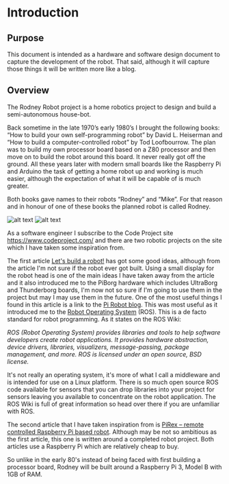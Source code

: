 # Introduction
## Purpose
This document is intended as a hardware and software design document to capture the development of the robot. That said, although it will capture those things it will be written more like a blog.
## Overview
The Rodney Robot project is a home robotics project to design and build a semi-autonomous house-bot. 

Back sometime in the late 1970’s early 1980’s I brought the following books: “How to build your own self-programming robot” by David L. Heiserman and “How to build a computer-controlled robot” by Tod Loofbourrow. The plan was to build my own processor board based on a Z80 processor and then move on to build the robot around this board. It never really got off the ground. All these years later with modern small boards like the Raspberry Pi and Arduino the task of getting a home robot up and working is much easier, although the expectation of what it will be capable of is much greater.

Both books gave names to their robots “Rodney” and “Mike”. For that reason and in honour of one of these books the planned robot is called Rodney.

![alt text](https://github.com/phopley/rodney/blob/master/docs/images/book1.jpg "How to build your own self-programming robot")
![alt text](https://github.com/phopley/rodney/blob/master/docs/images/book2.jpg "How to build a computer-controlled robot")

As a software engineer I subscribe to the Code Project site https://www.codeproject.com/ and there are two robotic projects on the site which I have taken some inspiration from.

The first article [Let's build a robot!](https://www.codeproject.com/Articles/1115414/Lets-build-a-robot "Let's build a robot!") has got some good ideas, although from the article I'm not sure if the robot ever got built. Using a small display for the robot head is one of the main ideas I have taken away from the article and it also introduced me to the PiBorg hardware which includes UltraBorg and Thunderborg boards, I'm now not so sure if I'm going to use them in the project but may I may use them in the future. One of the most useful things I found in this article is a link to the [Pi Robot blog](http://www.pirobot.org/blog/0015/ "Pi Robot"). This was most useful as it introduced me to the [Robot Operating System](http://wiki.ros.org/ "ROS") (ROS). This is a de facto standard for robot programming. As it states on the ROS Wiki:

*ROS (Robot Operating System) provides libraries and tools to help software developers create robot applications. It provides hardware abstraction, device drivers, libraries, visualizers, message-passing, package management, and more. ROS is licensed under an open source, BSD license.*

It's not really an operating system, it's more of what I call a middleware and is intended for use on a Linux platform. There is so much open source ROS code available for sensors that you can drop libraries into your project for sensors leaving you available to concentrate on the robot application. The ROS Wiki is full of great information so head over there if you are unfamiliar  with ROS.

The second article that I have taken inspiration from is [PiRex – remote controlled Raspberry Pi based robot](https://www.codeproject.com/Articles/1237052/PiRex-remote-controlled-Raspberry-Pi-based-robot "PiRex – remote controlled Raspberry Pi based robot"). Although may be not so ambitious as the first article, this one is written around a completed robot project. Both articles use a Raspberry Pi which are relatively cheap to buy.

So unlike in the early 80's instead of being faced with first building a processor board, Rodney will be built around a Raspberry Pi 3, Model B with 1GB of RAM.

